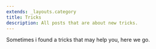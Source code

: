 ```yaml
---
extends: _layouts.category
title: Tricks
description: All posts that are about new tricks.
---
```


Sometimes i found a tricks that may help you, here we go.